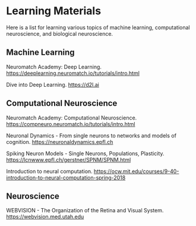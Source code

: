 # Learning Materials

Here is a list for learning various topics of machine learning, computational neuroscience, and biological neuroscience.

## Machine Learning

Neuromatch Academy: Deep Learning. https://deeplearning.neuromatch.io/tutorials/intro.html

Dive into Deep Learning. https://d2l.ai


## Computational Neuroscience

Neuromatch Academy: Computational Neuroscience. https://compneuro.neuromatch.io/tutorials/intro.html

Neuronal Dynamics - From single neurons to networks and models of cognition. https://neuronaldynamics.epfl.ch

Spiking Neuron Models - Single Neurons, Populations, Plasticity. https://lcnwww.epfl.ch/gerstner/SPNM/SPNM.html

Introduction to neural computation. https://ocw.mit.edu/courses/9-40-introduction-to-neural-computation-spring-2018

## Neuroscience

WEBVISION - The Organization of the Retina and Visual System. https://webvision.med.utah.edu





